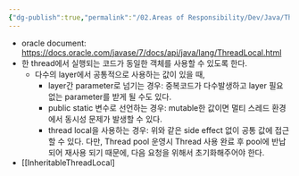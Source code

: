 ```yaml
---
{"dg-publish":true,"permalink":"/02.Areas of Responsibility/Dev/Java/ThreadLocal/","tags":["dev","java","info"],"noteIcon":""}
---
```


- oracle document: https://docs.oracle.com/javase/7/docs/api/java/lang/ThreadLocal.html
- 한 thread에서 실행되는 코드가 동일한 객체를 사용할 수 있도록 한다.
	- 다수의 layer에서 공통적으로 사용하는 값이 있을 때,  
		- layer간 parameter로 넘기는 경우: 중복코드가 다수발생하고 layer 필요 없는 parameter를 받게 될 수도 있다.
		- public static 변수로 선언하는 경우: mutable한 값이면 멀티 스레드 환경에서 동시성 문제가 발생할 수 있다.
		- thread local을 사용하는 경우: 위와 같은 side effect 없이 공통 값에 접근할 수 있다. 다만, Thread pool 운영시 Thread 사용 완료 후 pool에 반납되어 재사용 되기 때문에, 다음 요청을 위해서 초기화해주어야 한다.
- [[InheritableThreadLocal]